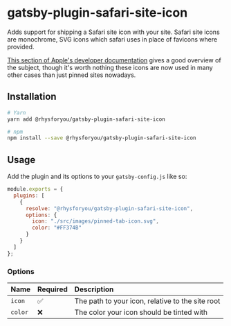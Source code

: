 # gatsby-plugin-safari-site-icon

Adds support for shipping a Safari site icon with your site. Safari site icons
are monochrome, SVG icons which safari uses in place of favicons where provided.

[This section of Apple's developer documentation][docs] gives a good overview of
the subject, though it's worth nothing these icons are now used in many other
cases than just pinned sites nowadays.

[docs]: https://developer.apple.com/library/archive/documentation/AppleApplications/Reference/SafariWebContent/pinnedTabs/pinnedTabs.html

## Installation

```sh
# Yarn
yarn add @rhysforyou/gatsby-plugin-safari-site-icon

# npm
npm install --save @rhysforyou/gatsby-plugin-safari-site-icon
```

## Usage

Add the plugin and its options to your `gatsby-config.js` like so:

```js
module.exports = {
  plugins: [
    {
      resolve: "@rhysforyou/gatsby-plugin-safari-site-icon",
      options: {
        icon: "./src/images/pinned-tab-icon.svg",
        color: "#FF374B"
      }
    }
  ]
};
```

### Options

| Name    | Required | Description                                      |
| :------ | :------- | :----------------------------------------------- |
| `icon`  | ✅       | The path to your icon, relative to the site root |
| `color` | ❌       | The color your icon should be tinted with        |
